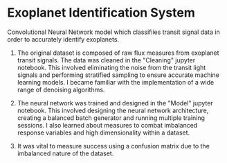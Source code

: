 # Exoplanet Identification System
Convolutional Neural Network model which classifiies transit signal data in order to accurately identify exoplanets.

1. The original dataset is composed of raw flux measures from exoplanet transit signals. The data was cleaned in the "Cleaning" jupyter notebook. This involved eliminating the noise from the transit light signals and performing stratified sampling to ensure accurate machine learning models. I became familiar with the implementation of a wide range of denoising algorithms.

2. The neural network was trained and designed in the "Model" jupyter notebook. This involved designing the neural network architecture, creating a balanced batch generator and running multiple training sessions. I also learned about measures to combat imbalanced response variables and high dimensionality within a dataset.

3. It was vital to measure success using a confusion matrix due to the imbalanced nature of the dataset.
